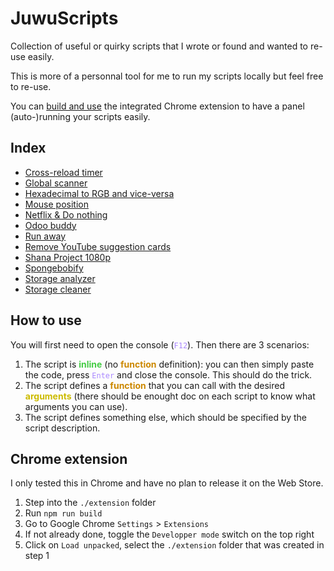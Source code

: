 # JuwuScripts

Collection of useful or quirky scripts that I wrote or found and wanted to re-use easily.

This is more of a personnal tool for me to run my scripts locally but feel free to re-use.

You can [build and use](#chrome-extension) the integrated Chrome extension to have a panel (auto-)running your scripts easily.

## <a name="index"></a> Index

- [Cross-reload timer](https://github.com/Arcasias/scripts/blob/master/src/public/timer.js)
- [Global scanner](https://github.com/Arcasias/scripts/blob/master/src/public/glob_scanner.js)
- [Hexadecimal to RGB and vice-versa](https://github.com/Arcasias/scripts/blob/master/src/public/color_operations.js)
- [Mouse position](https://github.com/Arcasias/scripts/blob/master/src/public/mouse.js)
- [Netflix & Do nothing](https://github.com/Arcasias/scripts/blob/master/src/public/lazy_netflix.js)
- [Odoo buddy](https://github.com/Arcasias/scripts/blob/master/src/public/odoo_buddy.js)
- [Run away](https://github.com/Arcasias/scripts/blob/master/src/public/runaway.js)
- [Remove YouTube suggestion cards](https://github.com/Arcasias/scripts/blob/master/src/public/youtube_cards.js)
- [Shana Project 1080p](https://github.com/Arcasias/scripts/blob/master/src/public/shana.js)
- [Spongebobify](https://github.com/Arcasias/scripts/blob/master/src/public/spongebobify.js)
- [Storage analyzer](https://github.com/Arcasias/scripts/blob/master/src/public/storage_analyzer.js)
- [Storage cleaner](https://github.com/Arcasias/scripts/blob/master/src/public/storage_cleaner.js)

## <a name="how-to-use"></a> How to use

You will first need to open the console (<code style="color:#a8f">F12</code>). Then there are 3 scenarios:

1. The script is <b style="color:#4c4">inline</b> (no <b style="color:#c80">function</b> definition): you can then simply paste the code, press <code style="color:#a8f">Enter</code> and close the console. This should do the trick.
2. The script defines a <b style="color:#c80">function</b> that you can call with the desired <b style="color:#cb0">arguments</b> (there should be enought doc on each script to know what arguments you can use).
3. The script defines something else, which should be specified by the script description.

## <a name="chrome-extension"></a> Chrome extension

I only tested this in Chrome and have no plan to release it on the Web Store.

1. Step into the `./extension` folder
2. Run `npm run build`
3. Go to Google Chrome `Settings` > `Extensions`
4. If not already done, toggle the `Developper mode` switch on the top right
5. Click on `Load unpacked`, select the `./extension` folder that was created in step 1
